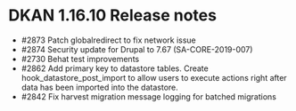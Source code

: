 # DKAN 1.16.10 Release notes

 - #2873 Patch globalredirect to fix network issue
 - #2874 Security update for Drupal to 7.67 (SA-CORE-2019-007)
 - #2730 Behat test improvements
 - #2862 Add primary key to datastore tables. Create hook_datastore_post_import to allow users to execute actions right after data has been imported into the datastore.
 - #2842 Fix harvest migration message logging for batched migrations
